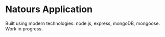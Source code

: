 # Natours Application

Built using modern technologies: node.js, express, mongoDB, mongoose. Work in progress.
